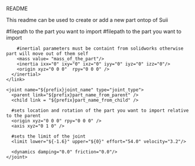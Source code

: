 README

This readme can be used to create or add a new part ontop of Suii

 <link name="${prefix}name_of_the_part">
      <visual>
        <geometry>
          #filepath to the part you want to import
          <mesh filename="package://path_to_part/name_of_the_part.STL"/>
        </geometry>
        <material name="colour_of_part">
          <color rgba="0.7 0.7 0.7 1.0"/>
        </material>
      </visual>
      <collision>
        <geometry>
          #filepath to the part you want to import
          <mesh filename="package://path_to_part/name_of_the_part.STL"/>
        </geometry>
      </collision>
      <inertial>
      
        #inertial parameters must be containt from solidworks otherwise part will move out of them self
        <mass value= "mass_of_the_part"/>
        <inertia ixx="0" ixy="0" ixz="0" iyy="0" iyz="0" izz="0"/> 
        <origin xyz="0 0 0"  rpy="0 0 0" />
      </inertial>
    </link>

    <joint name="${prefix}joint_name" type="joint_type"> 
      <parent link="${prefix}part_name_from_parent" />
      <child link = "${prefix}part_name_from_child" />

      #sets location and rotation of the part you want to import relative to the parent
      <origin xyz="0 0 0" rpy="0 0 0" />
      <axis xyz="0 1 0" /> 
      
      #sets the limit of the joint
      <limit lower="${-1.6}" upper="${0}" effort="54.0" velocity="3.2"/>
       
      <dynamics damping="0.0" friction="0.0"/>  
    </joint> 